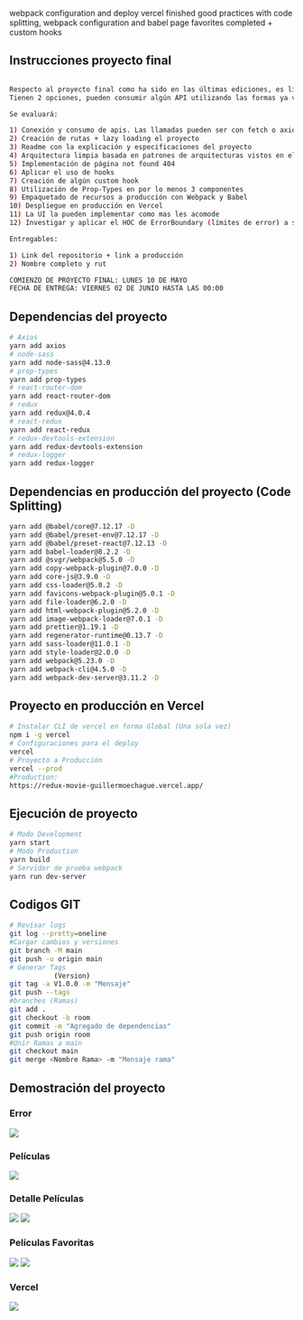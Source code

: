  webpack configuration and deploy vercel finished
 good practices with code splitting, webpack configuration and babel
 page favorites completed + custom hooks


## Instrucciones proyecto final
```bash

Respecto al proyecto final como ha sido en las últimas ediciones, es libre, por tanto, la idea que ustedes lleven a cabo algo que les guste. 
Tienen 2 opciones, pueden consumir algún API utilizando las formas ya vistas: api context + hooks o redux + hooks, como a ustedes les acomode mas.

Se evaluará:

1) Conexión y consumo de apis. Las llamadas pueden ser con fetch o axios
2) Creación de rutas + lazy loading el proyecto
3) Readme con la explicación y especificaciones del proyecto
4) Arquitectura limpia basada en patrones de arquitecturas vistos en el curso y buenas prácticas con Code Splitting
5) Implementación de página not found 404
6) Aplicar el uso de hooks
7) Creación de algún custom hook
8) Utilización de Prop-Types en por lo menos 3 componentes
9) Empaquetado de recursos a producción con Webpack y Babel
10) Despliegue en producción en Vercel
11) La UI la pueden implementar como mas les acomode
12) Investigar y aplicar el HOC de ErrorBoundary (límites de error) a su proyecto

Entregables:

1) Link del repositorio + link a producción
2) Nombre completo y rut

COMIENZO DE PROYECTO FINAL: LUNES 10 DE MAYO
FECHA DE ENTREGA: VIERNES 02 DE JUNIO HASTA LAS 00:00

```

## Dependencias del proyecto

```bash
# Axios
yarn add axios
# node-sass
yarn add node-sass@4.13.0
# prop-types
yarn add prop-types
# react-router-dom
yarn add react-router-dom
# redux
yarn add redux@4.0.4
# react-redux
yarn add react-redux
# redux-devtools-extension
yarn add redux-devtools-extension
# redux-logger
yarn add redux-logger
```

## Dependencias en producción del proyecto (Code Splitting)
```bash
yarn add @babel/core@7.12.17 -D
yarn add @babel/preset-env@7.12.17 -D
yarn add @babel/preset-react@7.12.13 -D
yarn add babel-loader@8.2.2 -D
yarn add @svgr/webpack@5.5.0 -D
yarn add copy-webpack-plugin@7.0.0 -D
yarn add core-js@3.9.0 -D
yarn add css-loader@5.0.2 -D
yarn add favicons-webpack-plugin@5.0.1 -D
yarn add file-loader@6.2.0 -D
yarn add html-webpack-plugin@5.2.0 -D
yarn add image-webpack-loader@7.0.1 -D
yarn add prettier@1.19.1 -D
yarn add regenerator-runtime@0.13.7 -D
yarn add sass-loader@11.0.1 -D
yarn add style-loader@2.0.0 -D
yarn add webpack@5.23.0 -D
yarn add webpack-cli@4.5.0 -D
yarn add webpack-dev-server@3.11.2 -D
```

## Proyecto en producción en Vercel

```bash
# Instalar CLI de vercel en forma Global (Una sola vez)
npm i -g vercel
# Configuraciones para el deploy
vercel
# Proyecto a Producción
vercel --prod
#Production: 
https://redux-movie-guillermoechague.vercel.app/
```

## Ejecución de proyecto
```bash
# Modo Development
yarn start
# Modo Production
yarn build
# Servidor de prueba webpack
yarn run dev-server
```


## Codigos GIT
```bash
# Revisar logs
git log --pretty=oneline
#Cargar cambios y versiones
git branch -M main
git push -u origin main
# Generar Tags
           (Version) 
git tag -a V1.0.0 -m "Mensaje"
git push --tags
#branches (Ramas)
git add .
git checkout -b room
git commit -m "Agregado de dependencias"
git push origin room
#Unir Ramas a main
git checkout main
git merge <Nombre Rama> -m "Mensaje rama"
```

## Demostración del proyecto

### Error
![](img/error.png)

### Películas
![](img/mainf.png)

### Detalle Películas
![](img/detail1.png)
![](img/detail2.png)

### Películas Favoritas
![](img/noFavoritos.png)
![](img/Favoritos.png)



### Vercel
![](img/vercel.png)